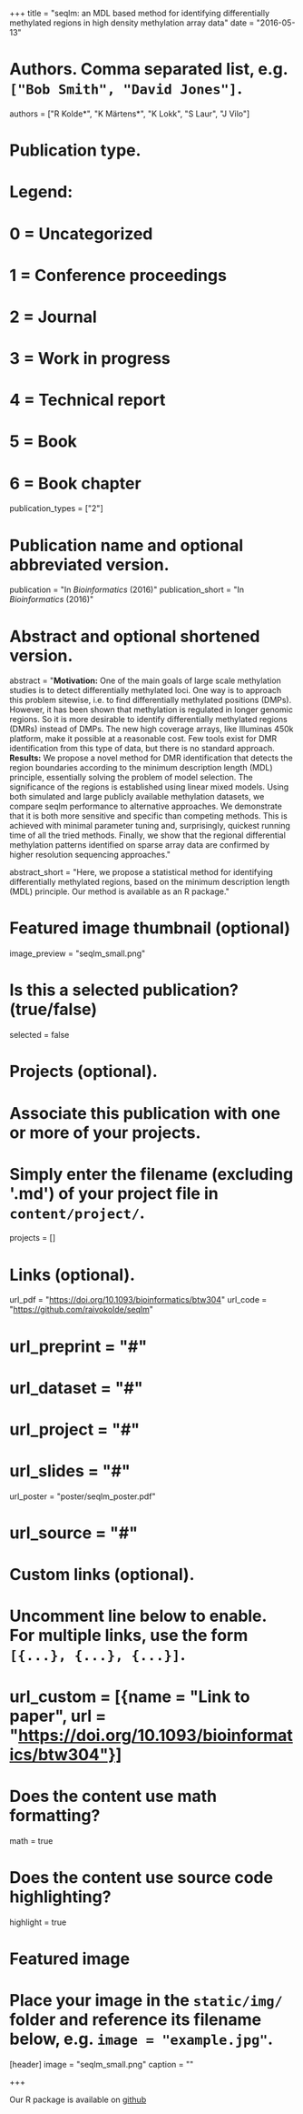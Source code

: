 +++
title = "seqlm: an MDL based method for identifying differentially methylated regions in high density methylation array data"
date = "2016-05-13"

# Authors. Comma separated list, e.g. `["Bob Smith", "David Jones"]`.
authors = ["R Kolde&ast;", "K Märtens&ast;", "K Lokk", "S Laur", "J Vilo"]

# Publication type.
# Legend:
# 0 = Uncategorized
# 1 = Conference proceedings
# 2 = Journal
# 3 = Work in progress
# 4 = Technical report
# 5 = Book
# 6 = Book chapter
publication_types = ["2"]

# Publication name and optional abbreviated version.
publication = "In *Bioinformatics* (2016)"
publication_short = "In *Bioinformatics* (2016)"

# Abstract and optional shortened version.
abstract = "**Motivation:** One of the main goals of large scale methylation studies is to detect differentially methylated loci. One way is to approach this problem sitewise, i.e. to find differentially methylated positions (DMPs). However, it has been shown that methylation is regulated in longer genomic regions. So it is more desirable to identify differentially methylated regions (DMRs) instead of DMPs. The new high coverage arrays, like Illuminas 450k platform, make it possible at a reasonable cost. Few tools exist for DMR identification from this type of data, but there is no standard approach. <br/> **Results:** We propose a novel method for DMR identification that detects the region boundaries according to the minimum description length (MDL) principle, essentially solving the problem of model selection. The significance of the regions is established using linear mixed models. Using both simulated and large publicly available methylation datasets, we compare seqlm performance to alternative approaches. We demonstrate that it is both more sensitive and specific than competing methods. This is achieved with minimal parameter tuning and, surprisingly, quickest running time of all the tried methods. Finally, we show that the regional differential methylation patterns identified on sparse array data are confirmed by higher resolution sequencing approaches."

abstract_short = "Here, we propose a statistical method for identifying differentially methylated regions, based on the minimum description length (MDL) principle. Our method is available as an R package."

# Featured image thumbnail (optional)
image_preview = "seqlm_small.png"

# Is this a selected publication? (true/false)
selected = false

# Projects (optional).
#   Associate this publication with one or more of your projects.
#   Simply enter the filename (excluding '.md') of your project file in `content/project/`.
projects = []

# Links (optional).
url_pdf = "https://doi.org/10.1093/bioinformatics/btw304"
url_code = "https://github.com/raivokolde/seqlm"
# url_preprint = "#"
# url_dataset = "#"
# url_project = "#"
# url_slides = "#"
url_poster = "poster/seqlm_poster.pdf"
# url_source = "#"

# Custom links (optional).
#   Uncomment line below to enable. For multiple links, use the form `[{...}, {...}, {...}]`.
# url_custom = [{name = "Link to paper", url = "https://doi.org/10.1093/bioinformatics/btw304"}]

# Does the content use math formatting?
math = true

# Does the content use source code highlighting?
highlight = true

# Featured image
# Place your image in the `static/img/` folder and reference its filename below, e.g. `image = "example.jpg"`.
[header]
image = "seqlm_small.png"
caption = ""

+++

Our R package is available on [github](https://github.com/raivokolde/seqlm)
